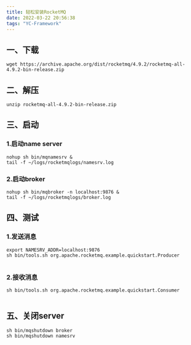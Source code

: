 ```yaml
---
title: 轻松安装RocketMQ
date: 2022-03-22 20:56:38
tags: "YC-Framework"
---
```


## 一、下载
<!--more-->

```
wget https://archive.apache.org/dist/rocketmq/4.9.2/rocketmq-all-4.9.2-bin-release.zip

```

## 二、解压
```
unzip rocketmq-all-4.9.2-bin-release.zip

```

## 三、启动

### 1.启动name server
```
nohup sh bin/mqnamesrv & 
tail -f ~/logs/rocketmqlogs/namesrv.log

```

### 2.启动broker
```
nohup sh bin/mqbroker -n localhost:9876 & 
tail -f ~/logs/rocketmqlogs/broker.log

```

## 四、测试

### 1.发送消息
```
export NAMESRV_ADDR=localhost:9876 
sh bin/tools.sh org.apache.rocketmq.example.quickstart.Producer


```

### 2.接收消息
```
sh bin/tools.sh org.apache.rocketmq.example.quickstart.Consumer


```

## 五、关闭server
```
sh bin/mqshutdown broker
sh bin/mqshutdown namesrv

```
